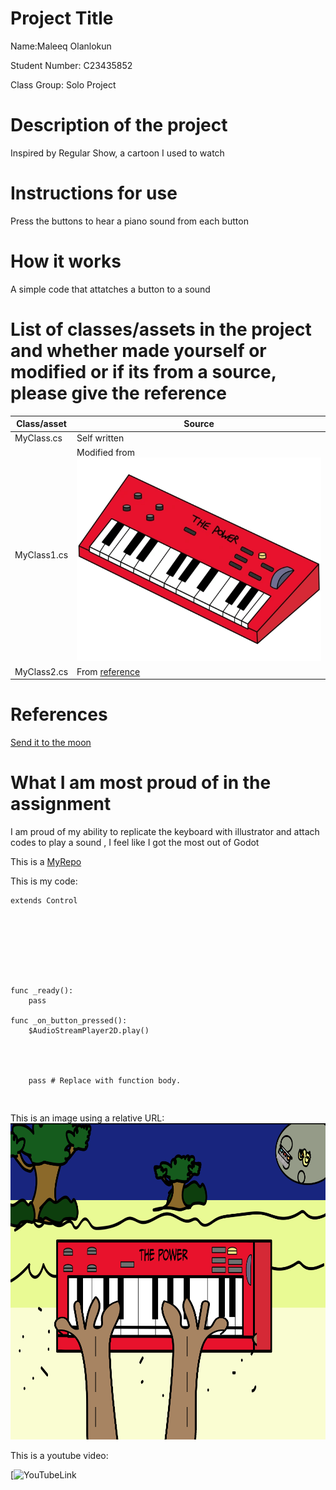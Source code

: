# Project Title

Name:Maleeq Olanlokun

Student Number: C23435852

Class Group: Solo Project

# Description of the project
Inspired by Regular Show, a cartoon I used to watch

# Instructions for use
Press the buttons to hear a piano sound from each button
# How it works
A simple code that attatches a button to a sound

# List of classes/assets in the project and whether made yourself or modified or if its from a source, please give the reference

| Class/asset | Source |
|-----------|-----------|
| MyClass.cs | Self written |![Made by Me](<Screenshot 2024-04-24 203718.png>)
| MyClass1.cs | Modified from [![ThePower](image-2.png)]() |
| MyClass2.cs | From [reference]() |![alt text](image-3.png)

# References
[Send it to the moon](image-3.png)

# What I am most proud of in the assignment
I am proud of my ability to replicate the keyboard with illustrator and attach codes to play a sound , I feel like I got the most out of Godot


This is a [MyRepo](https://github.com/MaleeqOlan/GP-2023)


This is my code:

```GD Script
extends Control








func _ready():
	pass

func _on_button_pressed():
	$AudioStreamPlayer2D.play()
	
	
	
	
	pass # Replace with function body.

```


```


```

This is an image using a relative URL:![ImageFromGodot](image.png)


This is a youtube video:

[![YouTubeLink](https://youtu.be/9_mCnQXuamY)

